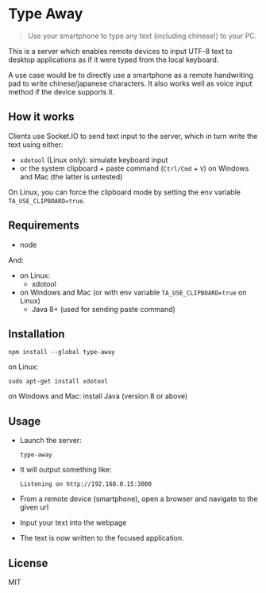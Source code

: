 # Type Away

> Use your smartphone to type any text (including chinese!) to your PC.

This is a server which enables remote devices to input UTF-8 text to desktop applications as if it were typed from the local keyboard.

A use case would be to directly use a smartphone as a remote handwriting pad to write chinese/japanese characters. It also works well as voice input method if the device supports it.

## How it works

Clients use Socket.IO to send text input to the server, which in turn write the text using either:
* `xdotool` (Linux only): simulate keyboard input
* or the system clipboard + paste command (`Ctrl/Cmd` + `V`) on Windows and Mac (the latter is untested)

On Linux, you can force the clipboard mode by setting the env variable `TA_USE_CLIPBOARD=true`.

## Requirements

* node

And:
* on Linux:
  * xdotool 
* on Windows and Mac (or with env variable `TA_USE_CLIPBOARD=true` on Linux)
  * Java 8+ (used for sending paste command)

## Installation

    npm install --global type-away

on Linux:

    sudo apt-get install xdotool

on Windows and Mac: install Java (version 8 or above)

## Usage

* Launch the server:

    `type-away`

* It will output something like:

    `Listening on http://192.168.0.15:3000`

* From a remote device (smartphone), open a browser and navigate to the given url
* Input your text into the webpage
* The text is now written to the focused application.

## License

MIT
